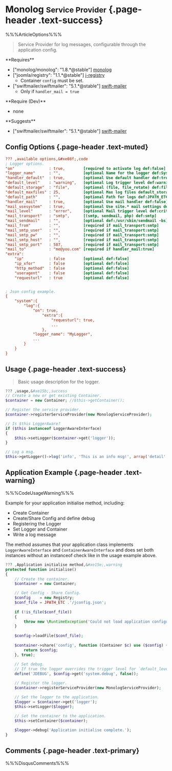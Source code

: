 # <span class="text-info" data-icon="&#xe103;" aria-hidden="true"></span> Monolog <small>Service Provider</small> {.page-header .text-success}

%%%ArticleOptions%%%

> Service Provider for log messages, configurable through the application config.

<div id="requires" class="row">
 <div class="col-md-4" markdown="1">
**Requires**

 - ["monolog/monolog": "1.8.*@stable"] [monolog]
 - ["joomla/registry": "1.1.*@stable"] [j-registry]
   - Container `config` must be set.
 - ["swiftmailer/swiftmailer": "5.1.*@stable"] [swift-mailer]
   - Only if `handler_mail = true`
 </div>
 <div class="col-md-4" markdown="1">
**Require (Dev)**

 - none
 </div>
 <div class="col-md-4" markdown="1">
**Suggests**

 - ["swiftmailer/swiftmailer": "5.1.*@stable"] [swift-mailer]
 </div>
</div>


## <span data-icon="&#xe08f;" aria-hidden="true"></span> Config Options {.page-header .text-muted}

```ini
??? ,available options,&#xe08f;,code
; Logger options.
"on"               : true,        [required to activate log def:false]
"logger_name"      : "",          [optional Name for the logger def:SysLog]
"handler_default"  : true,        [optional Use default handler def:true]
"default_level"    : "warning",   [optional Log trigger level def:warning]
"default_storage"  : "file",      [optional (file, file_rotate) def:file]
"default_maxfiles" : 25,          [optional Max log files default_storage:file_rotate]
"default_path"     : "",          [optional Path for logs def:JPATH_ETC/logs]
"handler_mail"     : true,        [optional Use mail handler def:false]
"mail_usesystem"   : true,        [optional Use site.* mail settings def:true]
"mail_level"       : "error",     [optional Mail trigger level def:critical]
"mail_transport"   : "smtp",      [(smtp, sendmail, php) def:smtp]
"mail_sendmail"    : "",          [optional def:/usr/sbin/sendmail -bs]
"mail_from"        : "",          [required if mail_transport:smtp]
"mail_smtp_user"   : "",          [required if mail_transport:smtp]
"mail_smtp_pw"     : "",          [required if mail_transport:smtp]
"mail_smtp_host"   : "",          [required if mail_transport:smtp]
"mail_smtp_port"   : 587,         [required if mail_transport:smtp]
"mail_to"          : "me@you.com" [required if handler_mail:true]
"extra":
    "ip"           : false        [optional def:false]
    "ip_xfor"      : false        [optional def:false]
    "http_method"  : false        [optional def:false]
    "useragent"    : false        [optional def:false]
    "requesturl"   : true         [optional def:false]


; Json config example.
{
	"system":{
		"log":{
			"on": true,
				"extra":{
					"requesturl": true,
					...
				},
			"logger_name": "MyLogger",
			...
		}
	}
}
```


## <span data-icon="&#xe15b;" aria-hidden="true"></span> Usage {.page-header .text-success}

> Basic usage description for the logger.

```php
??? ,usage,&#xe15b;,success
// Create a new or get existing Container.
$container = new Container; //$this->getContainer();

// Register the service provider.
$container->registerServiceProvider(new MonologServiceProvider);

// Is $this LoggerAware?
if ($this instanceof LoggerAwareInterface)
{
	$this->setLogger($container->get('logger'));
}

// Log a msg.
$this->getLogger()->log('info', 'This is an info msg!', array('detail' => $detail));
```


## <span data-icon="&#xe15e;" aria-hidden="true"></span> Application Example {.page-header .text-warning}

%%%CodeUsageWarning%%%

Example for your application initialise method, including:

 - Create Container
 - Create/Share Config and define debug
 - Registering the Logger
 - Set Logger and Container
 - Write a log message

The method assumes that your application class implements `LoggerAwareInterface`
and `ContainerAwareInterface` and does set both instances 
without an instanceof check like in the usage example above.

```php
??? ,Application initialise method,&#xe15e;,warning
protected function initialise()
{
    // Create the container.
    $container = new Container;

    // Get Config - Share Config.
    $config    = new Registry;
    $conf_file = JPATH_ETC .'/jconfig.json';
		
    if (!is_file($conf_file))
    {
        throw new \RuntimeException('Could not load application configuration file.', 500);
    }
		
    $config->loadFile($conf_file);
		
    $container->share('config', function (Container $c) use ($config) {
        return $config;
    }, true);
		
    // Set debug.
    // If true the logger overrides the trigger level for `default_level` to debug.
    define('JDEBUG', $config->get('system.debug', false));

    // Register the logger.
    $container->registerServiceProvider(new MonologServiceProvider);

    // Set the logger to the application.
    $logger = $container->get('logger');
    $this->setLogger($logger);
		
    // Set the container to the application.
    $this->setContainer($container);

    $logger->debug('Application initialise complete.');
}
```


## <span data-icon="&#xe06f;" aria-hidden="true"></span> Comments {.page-header .text-primary}

%%%DisqusComments%%%


[monolog]: https://packagist.org/packages/monolog/monolog "Sends your logs to files, sockets, inboxes, databases and various web services"
[j-registry]: https://packagist.org/packages/joomla/registry "Joomla Registry Package"
[swift-mailer]: https://packagist.org/packages/swiftmailer/swiftmailer "Swiftmailer, free feature-rich PHP mailer"

